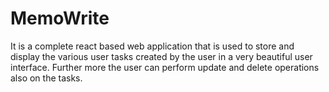 # MemoWrite
It is a complete react based web application that is used to store and display the various user tasks created by the user in a very beautiful user interface. Further more the user can perform update and delete operations also on the tasks.
